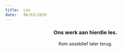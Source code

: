 ```yaml
---
title:  Les
date:   06/03/2019
---
```


### <center>Ons werk aan hierdie les.</center>
<center>Kom asseblief later terug.</center>